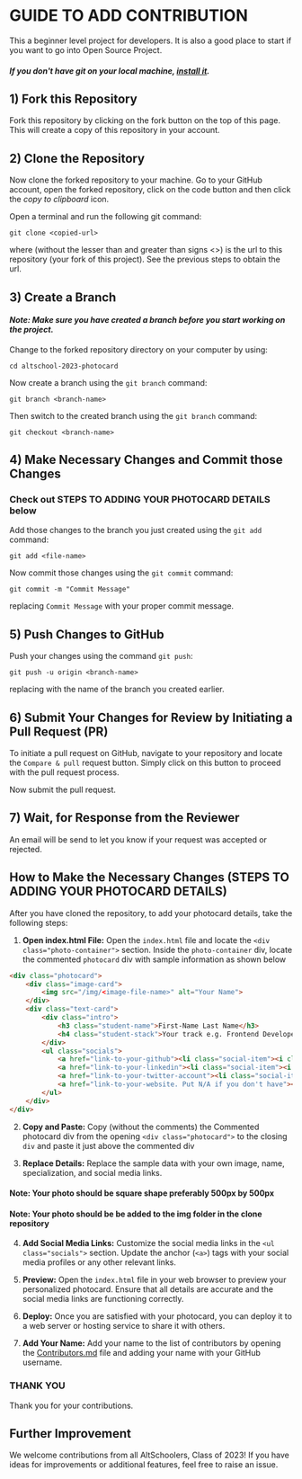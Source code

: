 # GUIDE TO ADD CONTRIBUTION

This a beginner level project for developers. It is also a good place to start if you want to go into Open Source Project.

#### _If you don't have git on your local machine, [install it](https://docs.github.com/en/get-started/quickstart/set-up-git)._

## 1) Fork this Repository

Fork this repository by clicking on the fork button on the top of this page. This will create a copy of this repository in your account.

## 2) Clone the Repository

Now clone the forked repository to your machine. Go to your GitHub account, open the forked repository, click on the code button and then click the _copy to clipboard_ icon.

Open a terminal and run the following git command:

```
git clone <copied-url>
```

where <copied-url> (without the lesser than and greater than signs <>) is the url to this repository (your fork of this project). See the previous steps to obtain the url.


## 3) Create a Branch

#### _Note: Make sure you have created a branch before you start working on the project._ <br />

Change to the forked repository directory on your computer by using:

```
cd altschool-2023-photocard
```

Now create a branch using the `git branch` command:

```
git branch <branch-name>
```

Then switch to the created branch using the `git branch` command:

```
git checkout <branch-name>
```

## 4) Make Necessary Changes and Commit those Changes
### Check out STEPS TO ADDING YOUR PHOTOCARD DETAILS below

Add those changes to the branch you just created using the `git add` command:

```
git add <file-name>
```
Now commit those changes using the `git commit` command:

```
git commit -m "Commit Message"
```

replacing `Commit Message` with your proper commit message.

## 5) Push Changes to GitHub

Push your changes using the command `git push`:

```
git push -u origin <branch-name>
```

replacing _<branch-name>_ with the name of the branch you created earlier.

## 6) Submit Your Changes for Review by Initiating a Pull Request (PR)

To initiate a pull request on GitHub, navigate to your repository and locate the `Compare & pull` request button. Simply click on this button to proceed with the pull request process.

Now submit the pull request.

## 7) Wait, for Response from the Reviewer
An email will be send to let you know if your request was accepted or rejected.


## How to Make the Necessary Changes (STEPS TO ADDING YOUR PHOTOCARD DETAILS)

After you have cloned the repository, to add your photocard details, take the following steps:

1. **Open index.html File:** Open the `index.html` file and locate the `<div class="photo-container">` section. Inside the `photo-container` div, locate the commented `photocard` div with sample information as shown below

```html
<div class="photocard">
    <div class="image-card">
        <img src="/img/<image-file-name>" alt="Your Name">
    </div>
    <div class="text-card">
        <div class="intro">
            <h3 class="student-name">First-Name Last Name</h3>
            <h4 class="student-stack">Your track e.g. Frontend Developer</h4>
        </div>
        <ul class="socials">
            <a href="link-to-your-github"><li class="social-item"><i class="fa-brands fa-github"></i> => smith-patrick</li></a>
            <a href="link-to-your-linkedin"><li class="social-item"><i class="fa-brands fa-linkedin"></i> => smith-patrick</li></a>
            <a href="link-to-your-twitter-account"><li class="social-item"><i class="fa-brands fa-twitter"></i> => smith-patrick</li></a>
            <a href="link-to-your-website. Put N/A if you don't have"><li class="social-item"><i class="fa-solid fa-globe"></i> => smith-patrick.com</li></a>
        </ul>
    </div>
</div>
```

2. **Copy and Paste:** Copy (without the comments) the Commented photocard div  from the opening `<div class="photocard">` to the closing `div` and paste it just above the commented div

3. **Replace Details:** Replace the sample data with your own image, name, specialization, and social media links.

#### Note: Your photo should be square shape preferably 500px by 500px
#### Note: Your photo should be be added to the img folder in the clone repository

4. **Add Social Media Links:** Customize the social media links in the `<ul class="socials">` section. Update the anchor (`<a>`) tags with your social media profiles or any other relevant links.

5. **Preview:** Open the `index.html` file in your web browser to preview your personalized photocard. Ensure that all details are accurate and the social media links are functioning correctly.

6. **Deploy:** Once you are satisfied with your photocard, you can deploy it to a web server or hosting service to share it with others.

7. **Add Your Name:** Add your name to the list of contributors by opening the [Contributors.md](https://github.com/Otavie/altshoolers-2023-photocard/blob/master/Contributors.md) file and adding your name with your GitHub username.


### THANK YOU
Thank you for your contributions.

## Further Improvement

We welcome contributions from all AltSchoolers, Class of 2023! If you have ideas for improvements or additional features, feel free to raise an issue.

